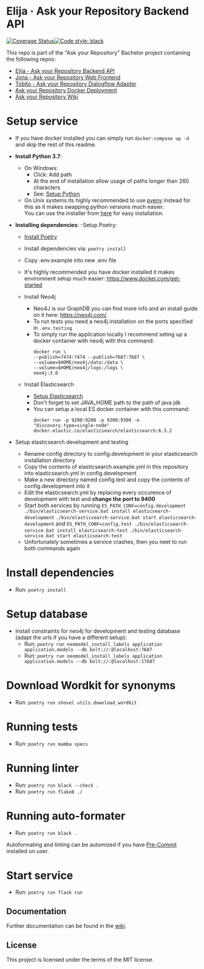 # Elija &middot; Ask your Repository Backend API  
[![Coverage Status](https://coveralls.io/repos/github/hpi-sam/ask-your-repository-api/badge.svg)](https://coveralls.io/github/hpi-sam/ask-your-repository-api)[![Code style: black](https://img.shields.io/badge/code%20style-black-000000.svg)](https://github.com/ambv/black)

This repo is part of the "Ask your Repository" Bachelor project containing the following repos:  
- [Elija - Ask your Repository Backend API](https://github.com/hpi-sam/ask-your-repository-api)  
- [Jona - Ask your Repository Web Frontend](https://github.com/hpi-sam/ask-your-repository-web)  
- [Tobito - Ask your Repository Dialogflow Adapter](https://github.com/hpi-sam/ask-your-repository-dialogflow-adapter)  
- [Ask your Repository Docker Deployment](https://github.com/hpi-sam/ask-your-repository-docker)  
- [Ask your Repository Wiki](https://github.com/hpi-sam/BP2018HG1)  


# Setup service
- If you have docker installed you can simply run `docker-compose up -d` and skip the rest of this readme.
- **Install Python 3.7**:
  - On Windows:
    - Click: Add path
    - At the end of installation allow usage of paths longer than 260 characters
    - See: [Setup Python](https://docs.python.org/3/using/windows.html)
  - On Unix systems its highly recommended to use [pyenv](https://github.com/pyenv/pyenv#installation) instead for this as it makes swapping python versions much easier.  
  You can use the installer from [here](https://github.com/pyenv/pyenv-installer) for easy installation.

- **Installing dependencies**:
  -Setup Poetry:
    - [Install Poetry](https://poetry.eustace.io/docs/#system-requirements)
    - Install dependencies via: `poetry install`

  - Copy .env.example into new .env file
  - It's highly recommended you have docker installed it makes environment setup much easier: https://www.docker.com/get-started
  - Install Neo4j
    - Neo4J is our GraphDB you can find more info and an install guide on it here: https://neo4j.com/
    - To run tests you need a neo4j installation on the ports specified in `.env.testing`
    - To simply run the application locally I recommend seting up a docker container with neo4j with this command: 
      ```
      docker run \
      --publish=7474:7474 --publish=7687:7687 \
      --volume=$HOME/neo4j/data:/data \
      --volume=$HOME/neo4j/logs:/logs \
      neo4j:3.0
      ```

  - Install Elasticsearch
    - [Setup Elasticsearch](https://www.elastic.co/guide/en/elasticsearch/reference/current/install-elasticsearch.html)
    - Don't forget to set JAVA_HOME path to the path of java jdk
    - You can setup a local ES docker container with this command:
      ```
      docker run -p 9200:9200 -p 9300:9300 -e "discovery.type=single-node" docker.elastic.co/elasticsearch/elasticsearch:6.5.2
      ```

- Setup elasticsearch development and testing
  - Rename config directory to config.development in your elasticsearch installation directory
  - Copy the contents of elasticsearch.example.yml in this repository into elasticsearch.yml in config.development
  - Make a new directory named config.test and copy the contents of config.development into it
  - Edit the elasticsearch.yml by replacing every occurence of development with test and **change the port to 9400**
  - Start both services by running
    `ES_PATH_CONF=config.development ./bin/elasticsearch-service.bat install elasticsearch-development`
    `./bin/elasticsearch-service.bat start elasticsearch-development`
    and
    `ES_PATH_CONF=config.test ./bin/elasticsearch-service.bat install elasticsearch-test`
    `./bin/elasticsearch-service.bat start elasticsearch-test`
  - Unfortunately sometimes a service crashes, then you neet to run both commands again

# Install dependencies
- Run: `poetry install`

# Setup database
- Install constraints for neo4j for development and testing database (adapt the urls if you have a different setup):
  - Run: `poetry run neomodel_install_labels application application.models --db bolt://:@localhost:7687`
  - Run: `poetry run neomodel_install_labels application application.models --db bolt://:@localhost:17687`
 
# Download Wordkit for synonyms
- Run: `poetry run shovel utils.download_wordkit`

# Running tests
- Run: `poetry run mamba specs`

# Running linter
- Run: `poetry run black --check .`
- Run: `poetry run flake8 ./`

# Running auto-formater
- Run: `poetry run black .`

Autoformating and linting can be automized if you have [Pre-Commit](https://pre-commit.com/) installed on user.

# Start service
- Run: `poetry run flask run`

## Documentation

Further documentation can be found in the [wiki](https://github.com/hpi-sam/ask-your-repository-api/wiki).

## License
This project is licensed under the terms of the MIT license.
